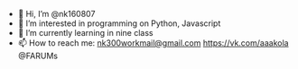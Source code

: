 - 👋 Hi, I’m @nk160807
- 👀 I’m interested in programming on Python, Javascript
- 🌱 I’m currently learning in nine class
- 📫 How to reach me:
      nk300workmail@gmail.com
      https://vk.com/aaakola
      @FARUMs
